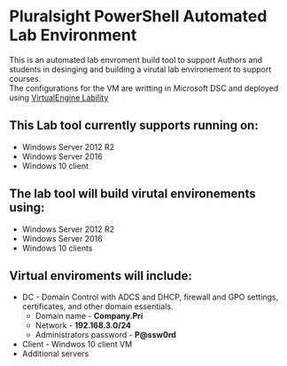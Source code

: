 # Pluralsight PowerShell Automated Lab Environment
This is an automated lab envroment build tool to support Authors and students in desinging and building a virutal lab environement to support courses.  
The configurations for the VM are writting in Microsoft DSC and deployed using [VirtualEngine Lability](https://github.com/VirtualEngine/Lability)


## This Lab tool currently supports running on:
* Windows Server 2012 R2
* Windows Server 2016
* Windows 10 client

## The lab tool will build virutal environements using:
* Windows Server 2012 R2
* Windows Server 2016
* Windows 10 clients

## Virtual enviroments will include:
* DC - Domain Control with ADCS and DHCP, firewall and GPO settings, certificates, and other domain essentials.
    * Domain name - **Company.Pri**
    * Network - **192.168.3.0/24**
    * Administrators password - **P@ssw0rd**
* Client - Windwos 10 client VM
* Additional servers



    
